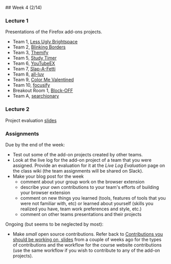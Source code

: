 <div class="week">

<div class="week_heading" markdown="1">
## Week 4 (2/14)
</div>

<div class="column_materials"  markdown="1">

### Lecture 1

Presentations of the Firefox add-ons projects.

- Team 1, [Less Ugly Brightspace](https://github.com/ossd-sp22/less-ugly-brightspace)
- Team 2, [Blinking Borders](https://github.com/ossd-sp22/blinking_borders)
- Team 3, [Themify](https://github.com/ossd-sp22/themify)
- Team 5, [Study Timer](https://github.com/ossd-sp22/study-timer)
- Team 6, [YouTubeEX](https://github.com/ossd-sp22/YouTubeEX)
- Team 7, [Slap-A-Fetti](https://github.com/ossd-sp22/slap-a-fetti)
- Team 8, [all-luv](https://github.com/ossd-sp22/all-luv)
- Team 9, [Color Me Valentined](https://github.com/ossd-sp22/ColorMeValentined)
- Team 10, [focusify](https://github.com/ossd-sp22/Focusify)
- Breakout Room 1, [Block-OFF](https://github.com/ossd-sp22/block-off)
- Team A, [searchionary](https://github.com/ossd-sp22/searchionary)


### Lecture 2

Project evaluation [slides](slides/project_evaluation.html)


</div>

<div class="column_assign"  markdown="1">

### Assignments

Due by the end of the week:
- Test out some of the add-on projects created by other teams.
- Look at the live log for the add-on project of a team that you were assigned. Provide an evaluation for it at
  the _Live Log Evaluation_ page on the class wiki (the team assignments will be shared on Slack).
- Make your blog post for the week
  - comment about your group work on the browser extension
  - describe your own contributions to your team's efforts of building
  your browser extension
  - comment on new things you learned (tools, features of tools that you were not familiar with, etc) or
  learned about yourself (skills you realized you have, team work preferences and style, etc.)
  - comment on other teams presentations and their projects

Ongoing (but seems to be neglected by most):
- Make _small_ open source contributions. Refer back to [Contributions you should be working on, slides](slides/contributions.html)
from a couple of weeks ago for the types of contributions and the workflow for the course website contributions (use the same workflow if you wish to contribute to any of the add-on projects).

</div>
</div>
